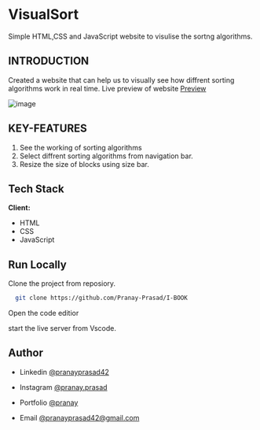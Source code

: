 
# VisualSort

Simple HTML,CSS and JavaScript website to visulise the sortng algorithms.



## INTRODUCTION

Created a website that can help us to visually see how diffrent sorting algorithms work in 
real time. 
Live preview of website [Preview](https://pranay-prasad.github.io/VisualSort/)

![image](https://user-images.githubusercontent.com/78464424/207329737-5630339b-eca0-49d1-b495-4f0ad912d019.png)

## KEY-FEATURES

1. See the working of sorting algorithms
2. Select diffrent sorting algorithms from navigation bar.
3. Resize the size of blocks using size bar.
## Tech Stack

**Client:** 
- HTML
- CSS
- JavaScript


## Run Locally

Clone the project from reposiory.

```bash
  git clone https://github.com/Pranay-Prasad/I-BOOK
```
Open the code editior

start the live server from Vscode.
## Author

- Linkedin [@pranayprasad42](https://www.linkedin.com/in/pranayprasad42)

- Instagram [@pranay.prasad](https://www.instagram.com/pranay.prasad)

- Portfolio [@pranay](https://pranay-prasad.github.io/portfolio/)

- Email [@pranayprasad42@gmail.com]()
